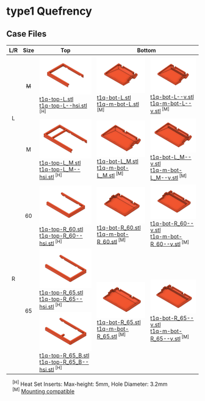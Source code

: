 # type1 Quefrency

## Case Files

<table>
  <thead>
    <tr>
      <th>L/R</th>
      <th>Size</th>
      <th>Top</th>
      <th colspan="2">Bottom</th>
    </tr>
  </thead>
  <tbody>
    <tr>
      <td align="center" rowspan="3">L</td>
      <td align="center"><s>M</s></td>
      <td>
        <img src=".images/t1q-t-l.png" width="275" />
        <br />
        <a href="top/t1q-top-L.stl">t1q-top-L.stl</a>
        <br />
        <a href="top/t1q-top-L--hsi.stl">t1q-top-L--hsi.stl</a><sup> [H]</sup>
      </td>
      <td>
        <img src=".images/t1q-b-l.png" width="275" />
        <br />
        <a href="bottom/t1q-bot-L.stl">t1q-bot-L.stl</a>
        <br />
        <a href="bottom/t1q-m-bot-L.stl">t1q-m-bot-L.stl</a><sup> [M]</sup>
      </td>
      <td>
        <img src=".images/t1q-b-l-v.png" width="275" />
        <br />
        <a href="bottom/t1q-bot-L--v.stl">t1q-bot-L--v.stl</a>
        <br />
        <a href="bottom/t1q-m-bot-L--v.stl">t1q-m-bot-L--v.stl</a
        ><sup> [M]</sup>
      </td>
    </tr>
    <tr></tr>
    <tr>
      <td align="center">M</td>
      <td>
        <img src=".images/t1q-t-l-m.png" width="275" />
        <br />
        <a href="top/t1q-top-L_M.stl">t1q-top-L_M.stl</a>
        <br />
        <a href="top/t1q-top-L_M--hsi.stl">t1q-top-L_M--hsi.stl</a
        ><sup> [H]</sup>
      </td>
      <td>
        <img src=".images/t1q-b-l-m.png" width="275" />
        <br />
        <a href="bottom/t1q-bot-L_M.stl">t1q-bot-L_M.stl</a>
        <br />
        <a href="bottom/t1q-m-bot-L_M.stl">t1q-m-bot-L_M.stl</a><sup> [M]</sup>
      </td>
      <td>
        <img src=".images/t1q-b-l-m-v.png" width="275" /><br /><a
          href="bottom/t1q-bot-L_M--v.stl"
          >t1q-bot-L_M--v.stl</a
        >
        <br /><a href="bottom/t1q-m-bot-L_M--v.stl">t1q-m-bot-L_M--v.stl</a
        ><sup> [M]</sup>
      </td>
    </tr>
    <tr>
      <td></td>
      <td></td>
      <td></td>
      <td></td>
      <td></td>
    </tr>
    <tr>
      <td align="center" rowspan="5">R</td>
      <td align="center">60</td>
      <td>
        <img src=".images/t1q-t-r-60.png" width="275" />
        <br />
        <a href="top/t1q-top-R_60.stl">t1q-top-R_60.stl</a>
        <br />
        <a href="top/t1q-top-R_60--hsi.stl">t1q-top-R_60--hsi.stl</a
        ><sup> [H]</sup>
      </td>
      <td>
        <img src=".images/t1q-b-r-60.png" width="275" />
        <br />
        <a href="bottom/t1q-bot-R_60.stl">t1q-bot-R_60.stl</a>
        <br />
        <a href="bottom/t1q-m-bot-R_60.stl">t1q-m-bot-R_60.stl</a
        ><sup> [M]</sup>
      </td>
      <td>
        <img src=".images/t1q-b-r-60-v.png" width="275" />
        <br />
        <a href="bottom/t1q-bot-R_60--v.stl">t1q-bot-R_60--v.stl</a>
        <br />
        <a href="bottom/t1q-m-bot-R_60--v.stl">t1q-m-bot-R_60--v.stl</a
        ><sup> [M]</sup>
      </td>
    </tr>
    <tr></tr>
    <tr>
      <td align="center" rowspan="3">65</td>
      <td>
        <img src=".images/t1q-t-r-65.png" width="275" />
        <br />
        <a href="top/t1q-top-R_65.stl">t1q-top-R_65.stl</a>
        <br />
        <a href="top/t1q-top-R_65--hsi.stl">t1q-top-R_65--hsi.stl</a
        ><sup> [H]</sup>
      </td>
      <td rowspan="3">
        <img src=".images/t1q-b-r-65.png" width="275" />
        <br />
        <a href="bottom/t1q-bot-R_65.stl">t1q-bot-R_65.stl</a>
        <br />
        <a href="bottom/t1q-m-bot-R_65.stl">t1q-m-bot-R_65.stl</a
        ><sup> [M]</sup>
      </td>
      <td rowspan="3">
        <img src=".images/t1q-b-r-65-v.png" width="275" />
        <br />
        <a href="bottom/t1q-bot-R_65--v.stl">t1q-bot-R_65--v.stl</a>
        <br />
        <a href="bottom/t1q-m-bot-R_65--v.stl">t1q-m-bot-R_65--v.stl</a
        ><sup> [M]</sup>
      </td>
    </tr>
    <tr></tr>
    <tr>
      <td>
        <img src=".images/t1q-t-r-65-b.png" width="275" />
        <br />
        <a href="top/t1q-top-R_65_B.stl">t1q-top-R_65_B.stl</a>
        <br />
        <a href="top/t1q-top-R_65_B--hsi.stl">t1q-top-R_65_B--hsi.stl</a
        ><sup> [H]</sup>
      </td>
    </tr>
  </tbody>
</table>

&nbsp;&nbsp;&nbsp;&nbsp;<sup>[H]</sup> Heat Set Inserts: Max-height: 5mm, Hole Diameter: 3.2mm
<br>
&nbsp;&nbsp;&nbsp;&nbsp;<sup>[M]</sup> <a href="../../mounting/">Mounting compatible</a>

